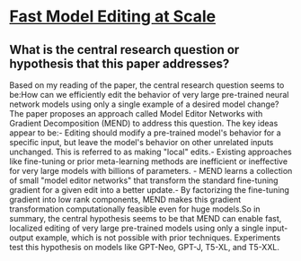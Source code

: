 # [Fast Model Editing at Scale](https://arxiv.org/abs/2110.11309)

## What is the central research question or hypothesis that this paper addresses?

Based on my reading of the paper, the central research question seems to be:How can we efficiently edit the behavior of very large pre-trained neural network models using only a single example of a desired model change?The paper proposes an approach called Model Editor Networks with Gradient Decomposition (MEND) to address this question. The key ideas appear to be:- Editing should modify a pre-trained model's behavior for a specific input, but leave the model's behavior on other unrelated inputs unchanged. This is referred to as making "local" edits.- Existing approaches like fine-tuning or prior meta-learning methods are inefficient or ineffective for very large models with billions of parameters. - MEND learns a collection of small "model editor networks" that transform the standard fine-tuning gradient for a given edit into a better update.- By factorizing the fine-tuning gradient into low rank components, MEND makes this gradient transformation computationally feasible even for huge models.So in summary, the central hypothesis seems to be that MEND can enable fast, localized editing of very large pre-trained models using only a single input-output example, which is not possible with prior techniques. Experiments test this hypothesis on models like GPT-Neo, GPT-J, T5-XL, and T5-XXL.
